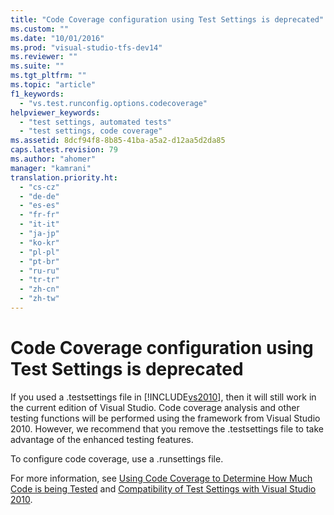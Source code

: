 ```yaml
---
title: "Code Coverage configuration using Test Settings is deprecated"
ms.custom: ""
ms.date: "10/01/2016"
ms.prod: "visual-studio-tfs-dev14"
ms.reviewer: ""
ms.suite: ""
ms.tgt_pltfrm: ""
ms.topic: "article"
f1_keywords: 
  - "vs.test.runconfig.options.codecoverage"
helpviewer_keywords: 
  - "test settings, automated tests"
  - "test settings, code coverage"
ms.assetid: 8dcf94f8-8b85-41ba-a5a2-d12aa5d2da85
caps.latest.revision: 79
ms.author: "ahomer"
manager: "kamrani"
translation.priority.ht: 
  - "cs-cz"
  - "de-de"
  - "es-es"
  - "fr-fr"
  - "it-it"
  - "ja-jp"
  - "ko-kr"
  - "pl-pl"
  - "pt-br"
  - "ru-ru"
  - "tr-tr"
  - "zh-cn"
  - "zh-tw"
---
```

# Code Coverage configuration using Test Settings is deprecated
If you used a .testsettings file in [!INCLUDE[vs2010](../codequality/includes/vs2010_md.md)], then it will still work in the current edition of Visual Studio. Code coverage analysis and other testing functions will be performed using the framework from Visual Studio 2010. However, we recommend that you remove the .testsettings file to take advantage of the enhanced testing features.  
  
 To configure code coverage, use a .runsettings file.  
  
 For more information, see [Using Code Coverage to Determine How Much Code is being Tested](../codequality/using-code-coverage-to-determine-how-much-code-is-being-tested.md) and [Compatibility of Test Settings with Visual Studio 2010](http://msdn.microsoft.com/en-us/c4f0f924-6a92-4fdb-a16b-6c3ef6f0acca).